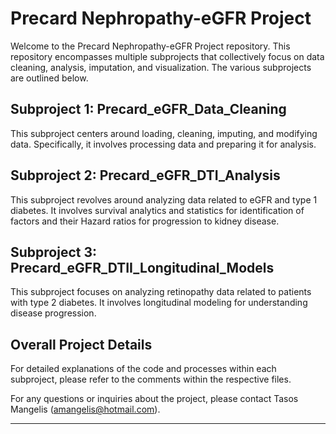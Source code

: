 # Precard Nephropathy-eGFR Project

Welcome to the Precard Nephropathy-eGFR Project repository. This repository encompasses multiple subprojects that collectively focus on data cleaning, analysis, imputation, and visualization. The various subprojects are outlined below.

## Subproject 1: Precard_eGFR_Data_Cleaning

This subproject centers around loading, cleaning, imputing, and modifying data. Specifically, it involves processing data and preparing it for analysis.

## Subproject 2: Precard_eGFR_DTI_Analysis

This subproject revolves around analyzing data related to eGFR and type 1 diabetes. 
It involves survival analytics and statistics for identification of factors and their Hazard ratios for progression to kidney disease. 

## Subproject 3: Precard_eGFR_DTII_Longitudinal_Models

This subproject focuses on analyzing retinopathy data related to patients with type 2 diabetes. 
It involves longitudinal modeling for understanding disease progression.

## Overall Project Details

For detailed explanations of the code and processes within each subproject, please refer to the comments within the respective files.

For any questions or inquiries about the project, please contact Tasos Mangelis (amangelis@hotmail.com).

---
